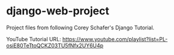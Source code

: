 # django-web-project
Project files from following Corey Schafer's Django Tutorial.

YouTube Tutorial URL: https://www.youtube.com/playlist?list=PL-osiE80TeTtoQCKZ03TU5fNfx2UY6U4p
